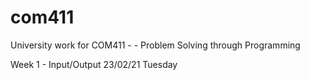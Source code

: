 # com411
University work for COM411 - - Problem Solving through Programming

Week 1 - Input/Output    23/02/21 Tuesday